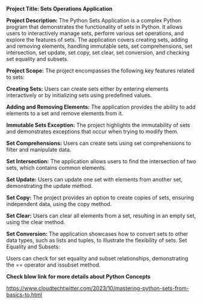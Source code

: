******Project Title: Sets Operations Application******

**Project Description:**
The Python Sets Application is a complex Python program that demonstrates the functionality of sets in Python. It allows users to interactively manage sets, perform various set operations, and explore the features of sets. The application covers creating sets, adding and removing elements, handling immutable sets, set comprehensions, set intersection, set update, set copy, set clear, set conversion, and checking set equality and subsets.

**Project Scope:**
The project encompasses the following key features related to sets:

**Creating Sets:**
Users can create sets either by entering elements interactively or by initializing sets using predefined values.

**Adding and Removing Elements:**
The application provides the ability to add elements to a set and remove elements from it.

**Immutable Sets Exception:**
The project highlights the immutability of sets and demonstrates exceptions that occur when trying to modify them.

**Set Comprehensions:**
Users can create sets using set comprehensions to filter and manipulate data.

**Set Intersection:**
The application allows users to find the intersection of two sets, which contains common elements.

**Set Update:**
Users can update one set with elements from another set, demonstrating the update method.

**Set Copy:**
The project provides an option to create copies of sets, ensuring independent data, using the copy method.

**Set Clear:**
Users can clear all elements from a set, resulting in an empty set, using the clear method.

**Set Conversion:**
The application showcases how to convert sets to other data types, such as lists and tuples, to illustrate the flexibility of sets.
Set Equality and Subsets:

Users can check for set equality and subset relationships, demonstrating the == operator and issubset method.

**Check blow link  for  more details about Python Concepts**

https://www.cloudtechtwitter.com/2023/10/mastering-python-sets-from-basics-to.html
